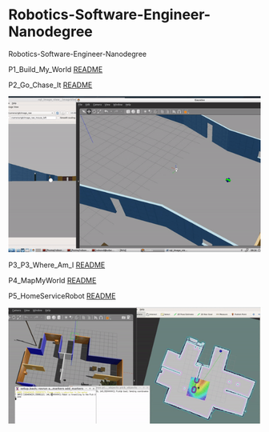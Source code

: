 # Robotics-Software-Engineer-Nanodegree
Robotics-Software-Engineer-Nanodegree

P1_Build_My_World [README](./P1_Build_My_World/README.md)

P2_Go_Chase_It [README](./P2_Go_Chase_It/README.md)
<p align="center">
  <img src="./P2_Go_Chase_It/videos/P2_Go_Chase_It.gif"/>
</p> 

P3_P3_Where_Am_I [README](./P3_Where_Am_I/README.md)

P4_MapMyWorld [README](./P4_MapMyWorld/README.md)

P5_HomeServiceRobot [README](./P5_HomeServiceRobot/README.md)
<p align="center">
  <img src="./P5_HomeServiceRobot/videos/PickUp.gif"/>
</p> 
